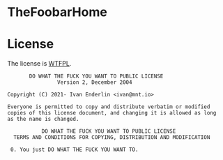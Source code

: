 # TheFoobarHome

# License

The license is [WTFPL](https://en.wikipedia.org/wiki/WTFPL).

```
       DO WHAT THE FUCK YOU WANT TO PUBLIC LICENSE
                Version 2, December 2004

Copyright (C) 2021- Ivan Enderlin <ivan@mnt.io>

Everyone is permitted to copy and distribute verbatim or modified
copies of this license document, and changing it is allowed as long
as the name is changed.

           DO WHAT THE FUCK YOU WANT TO PUBLIC LICENSE
  TERMS AND CONDITIONS FOR COPYING, DISTRIBUTION AND MODIFICATION

 0. You just DO WHAT THE FUCK YOU WANT TO.
```